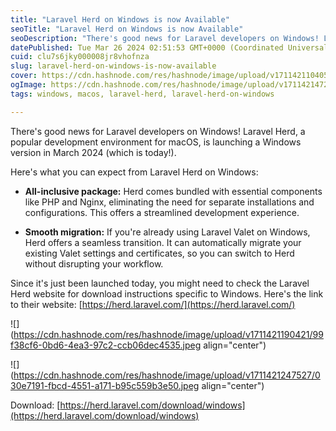 ```yaml
---
title: "Laravel Herd on Windows is now Available"
seoTitle: "Laravel Herd on Windows is now Available"
seoDescription: "There's good news for Laravel developers on Windows! Laravel Herd, a popular development environment for macOS, is launching a Windows version in March 2024"
datePublished: Tue Mar 26 2024 02:51:53 GMT+0000 (Coordinated Universal Time)
cuid: clu7s6jky000008jr8vhofnza
slug: laravel-herd-on-windows-is-now-available
cover: https://cdn.hashnode.com/res/hashnode/image/upload/v1711421104050/d9ac8a95-d671-48ee-a6d3-c90abf828838.jpeg
ogImage: https://cdn.hashnode.com/res/hashnode/image/upload/v1711421472774/60a0e7aa-0f3e-4d10-95ce-485bbf00a93d.jpeg
tags: windows, macos, laravel-herd, laravel-herd-on-windows

---
```


There's good news for Laravel developers on Windows! Laravel Herd, a popular development environment for macOS, is launching a Windows version in March 2024 (which is today!).

Here's what you can expect from Laravel Herd on Windows:

* **All-inclusive package:** Herd comes bundled with essential components like PHP and Nginx, eliminating the need for separate installations and configurations. This offers a streamlined development experience.
    
* **Smooth migration:** If you're already using Laravel Valet on Windows, Herd offers a seamless transition. It can automatically migrate your existing Valet settings and certificates, so you can switch to Herd without disrupting your workflow.
    

Since it's just been launched today, you might need to check the Laravel Herd website for download instructions specific to Windows. Here's the link to their website: [https://herd.laravel.com/](https://herd.laravel.com/)

![](https://cdn.hashnode.com/res/hashnode/image/upload/v1711421190421/99f38cf6-0bd6-4ea3-97c2-ccb06dec4535.jpeg align="center")

![](https://cdn.hashnode.com/res/hashnode/image/upload/v1711421247527/030e7191-fbcd-4551-a171-b95c559b3e50.jpeg align="center")

Download: [https://herd.laravel.com/download/windows](https://herd.laravel.com/download/windows)